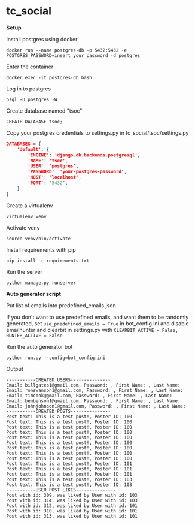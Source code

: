 # tc_social

**Setup**

Install postgres using docker

`docker run --name postgres-db -p 5432:5432 -e POSTGRES_PASSWORD=insert_your_password -d postgres`

Enter the container

`docker exec -it postgres-db bash`

Log in to postgres

`psql -U postgres -W`

Create database named "tsoc"

`CREATE DATABASE tsoc;`

Copy your postgres credentials to settings.py in tc_social/tsoc/settings.py

```json
DATABASES = {
    'default': {
        'ENGINE': 'django.db.backends.postgresql',
        'NAME': 'tsoc',
        'USER': 'postgres',
        'PASSWORD': 'your-postgres-password',
        'HOST': 'localhost',
        'PORT': '5432',
    }
}
```

Create a virtualenv

`virtualenv venv`

Activate venv

`source venv/bin/activate`

Install requirements with pip

`pip install -r requirements.txt`

Run the server

`python manage.py runserver`

**Auto generator script**

Put list of emails into predefined_emails.json

If you don't want to use predefined emails, and want them to be randomly generated, set
`use_predefined_emails = True` in bot_config.ini and disable emailhunter and clearbit in settings.py with `CLEARBIT_ACTIVE = False,
HUNTER_ACTIVE = False`

Run the auto generator bot

`python run.py --config=bot_config.ini`

Output

```text
-----------CREATED USERS---------------
Email: billgates1@gmail.com, Password: , First Name: , Last Name:
Email: ronswanson1@gmail.com, Password: , First Name: , Last Name:
Email: timcook@gmail.com, Password: , First Name: , Last Name:
Email: benbenson1@gmail.com, Password: , First Name: , Last Name:
Email: johnjohnson1@gmail.com, Password: , First Name: , Last Name:
-----------CREATED POSTS---------------
Post text: This is a test post!, Poster ID: 100
Post text: This is a test post!, Poster ID: 100
Post text: This is a test post!, Poster ID: 100
Post text: This is a test post!, Poster ID: 100
Post text: This is a test post!, Poster ID: 100
Post text: This is a test post!, Poster ID: 100
Post text: This is a test post!, Poster ID: 100
Post text: This is a test post!, Poster ID: 100
Post text: This is a test post!, Poster ID: 100
Post text: This is a test post!, Poster ID: 101
Post text: This is a test post!, Poster ID: 101
Post text: This is a test post!, Poster ID: 101
Post text: This is a test post!, Poster ID: 103
Post text: This is a test post!, Poster ID: 103
-----------USER POST LIKES---------------
Post with id: 309, was liked by User with id: 103
Post with id: 314, was liked by User with id: 103
Post with id: 312, was liked by User with id: 101
Post with id: 310, was liked by User with id: 101
Post with id: 313, was liked by User with id: 101
```